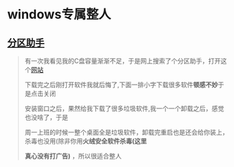 #  windows专属整人

## [分区助手](http://soft2.aldeee.com/pcsoftware/xtgj/407806.html)

> 有一次我看见我的C盘容量渐渐不足，于是网上搜索了个分区助手，打开这个[网站](http://soft2.aldeee.com/pcsoftware/xtgj/407806.html) 
>
> 下载完之后刚打开软件我就后悔了,下面一排小字下载很多软件**顿感不妙**于是点击关闭
>
> 安装窗口之后，果然给我下载了很多垃圾软件,我一个一个卸载之后，感觉也没啥了，于是
>
> 周一上班的时候一整个桌面全是垃圾软件，卸载完重启也是还会给你装上，杀毒也没用(除非你用**火绒安全软件杀毒(这里**
>
> **真心没有打广告)** ，所以很适合整人